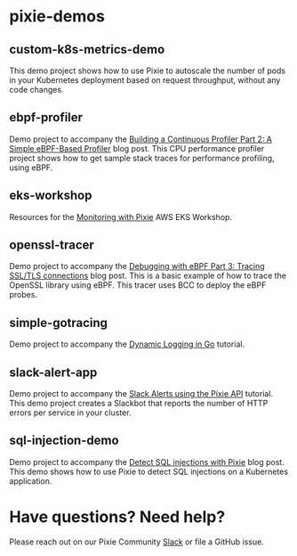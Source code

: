# pixie-demos

## custom-k8s-metrics-demo

This demo project shows how to use Pixie to autoscale the number of pods in your Kubernetes deployment based on request throughput, without any code changes.

## ebpf-profiler

Demo project to accompany the [Building a Continuous Profiler Part 2: A Simple eBPF-Based Profiler](https://blog.px.dev/cpu-profiling-2/) blog post. This CPU performance profiler project shows how to get sample stack traces for performance profiling, using eBPF.

## eks-workshop

Resources for the [Monitoring with Pixie](https://www.eksworkshop.com/intermediate/241_pixie/) AWS EKS Workshop.

## openssl-tracer

Demo project to accompany the [Debugging with eBPF Part 3: Tracing SSL/TLS connections](https://blog.px.dev/ebpf-openssl-tracing/) blog post. This is a basic example of how to trace the OpenSSL library using eBPF. This tracer uses BCC to deploy the eBPF probes.

## simple-gotracing

Demo project to accompany the [Dynamic Logging in Go](https://docs.pixielabs.ai/tutorials/custom-data/dynamic-go-logging/) tutorial.

## slack-alert-app

Demo project to accompany the [Slack Alerts using the Pixie API](https://docs.pixielabs.ai/tutorials/integrations/slackbot-alert/) tutorial. This demo project creates a Slackbot that reports the number of HTTP errors per service in your cluster.

## sql-injection-demo

Demo project to accompany the [Detect SQL injections with Pixie](https://blog.px.dev/sql-injection/) blog post. This demo shows how to use Pixie to detect SQL injections on a Kubernetes application.

# Have questions? Need help?

Please reach out on our Pixie Community [Slack](https://slackin.px.dev/) or file a GitHub issue.
